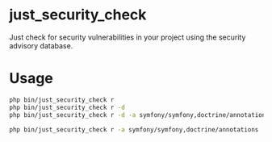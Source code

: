 # just_security_check
Just check for security vulnerabilities in your project using the security advisory database.

# Usage

```bash
php bin/just_security_check r
php bin/just_security_check r -d
php bin/just_security_check r -d -a symfony/symfony,doctrine/annotations

php bin/just_security_check r -a symfony/symfony,doctrine/annotations
```
